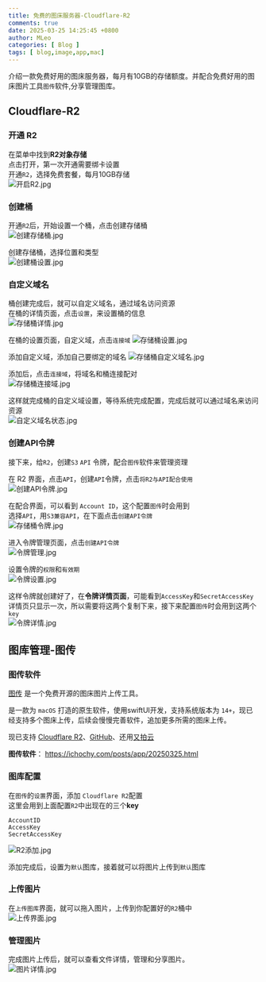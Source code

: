 ```yaml
---
title: 免费的图床服务器-Cloudflare-R2
comments: true
date: 2025-03-25 14:25:45 +0800
author: MLeo
categories: [ Blog ]
tags: [ blog,image,app,mac]
---
```


介绍一款免费好用的图床服务器，每月有10GB的存储额度。并配合免费好用的图床图片工具`图传`软件,分享管理图库。

## Cloudflare-R2
### 开通 R2
在菜单中找到**R2对象存储**  
点击打开，第一次开通需要绑卡设置   
开通`R2`，选择免费套餐，每月10GB存储  
![开启R2.jpg](https://image.ichochy.com/R2/开启R2.jpg)  

### 创建桶
开通`R2`后，开始设置一个桶，点击创建存储桶  
![创建存储桶.jpg](https://image.ichochy.com/R2/创建存储桶.jpg)

创建存储桶，选择位置和类型  
![创建桶设置.jpg](https://image.ichochy.com/R2/创建桶设置.jpg)


### 自定义域名
桶创建完成后，就可以自定义域名，通过域名访问资源   
在桶的详情页面，点击`设置`，来设置桶的信息  
![存储桶详情.jpg](https://image.ichochy.com/R2/存储桶详情.jpg)  

在桶的设置页面，自定义域，点击`连接域`
![存储桶设置.jpg](https://image.ichochy.com/R2/存储桶设置.jpg)  

添加自定义域，添加自己要绑定的域名 
![存储桶自定义域名.jpg](https://image.ichochy.com/R2/存储桶自定义域名.jpg)

添加后，点击`连接域`，将域名和桶连接配对  
![存储桶连接域.jpg](https://image.ichochy.com/R2/存储桶连接域.jpg)

这样就完成桶的自定义域设置，等待系统完成配置，完成后就可以通过域名来访问资源     
![自定义域名状态.jpg](https://image.ichochy.com/R2/自定义域名状态.jpg)  

### 创建API令牌
接下来，给`R2`，创建`S3` `API` 令牌，配合`图传`软件来管理资理  

在 R2 界面，点击`API`，创建`API`令牌，点击`将R2与API配合使用`  
![创建API令牌.jpg](https://image.ichochy.com/R2/创建API令牌.jpg)

在配合界面，可以看到 `Account ID`，这个配置`图传`时会用到  
选择`API`，用`S3兼容API`，在下面点击`创建API令牌`  
![存储桶令牌.jpg](https://image.ichochy.com/R2/存储桶令牌.jpg)

进入令牌管理页面，点击`创建API令牌`  
![令牌管理.jpg](https://image.ichochy.com/R2/令牌管理.jpg)  

设置令牌的`权限`和`有效期`  
![令牌设置.jpg](https://image.ichochy.com/R2/令牌设置.jpg)  

这样令牌就创建好了，在**令牌详情页面**，可能看到`AccessKey`和`SecretAccessKey`  
详情页只显示一次，所以需要将这两个复制下来，接下来配置`图传`时会用到这两个`key`  
![令牌详情.jpg](https://image.ichochy.com/R2/令牌详情.jpg)  


## 图库管理-图传
### 图传软件
[图传](https://file.ichochy.com/iUploader.zip) 是一个免费开源的图床图片上传工具。

是一款为 `macOS` 打造的原生软件，使用swiftUI开发，支持系统版本为 `14+`，现已经支持多个图床上传，后续会慢慢完善软件，追加更多所需的图床上传。

现已支持 [Cloudflare R2](https://cloudflare.com)、[GitHub](https://github.com)、还用[又拍云](https://www.upyun.com/league)

**图传软件**： https://ichochy.com/posts/app/20250325.html

### 图库配置
在`图传`的`设置`界面，添加 `Cloudflare R2`配置  
这里会用到上面配置`R2`中出现在的三个**key**
```shell
AccountID
AccessKey
SecretAccessKey
```

![R2添加.jpg](https://image.ichochy.com/R2/R2添加.jpg)

添加完成后，设置为`默认`图库，接着就可以将图片上传到`默认`图库  

### 上传图片
在`上传图库`界面，就可以拖入图片，上传到你配置好的`R2`桶中  
![上传界面.jpg](https://image.ichochy.com/iUploader/上传界面.jpg)  

### 管理图片
完成图片上传后，就可以查看文件详情，管理和分享图片。   
![图片详情.jpg](https://image.ichochy.com/R2/图片详情.jpg)  






